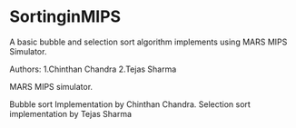 # SortinginMIPS
A basic bubble and selection sort algorithm implements using MARS MIPS Simulator.

Authors:
1.Chinthan Chandra
2.Tejas Sharma

MARS MIPS simulator.

Bubble sort Implementation by Chinthan Chandra.
Selection sort implementation by Tejas Sharma
